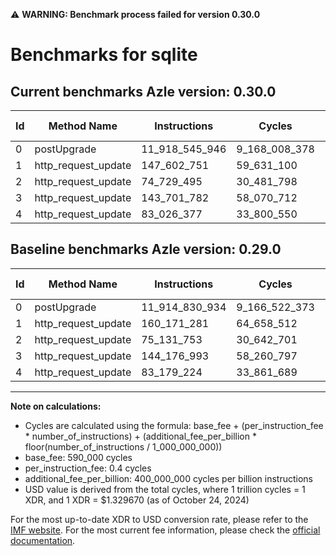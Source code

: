 ⚠️ **WARNING: Benchmark process failed for version 0.30.0**

# Benchmarks for sqlite

## Current benchmarks Azle version: 0.30.0

| Id  | Method Name         | Instructions   | Cycles        | USD           | USD/Million Calls | Change                                 |
| --- | ------------------- | -------------- | ------------- | ------------- | ----------------- | -------------------------------------- |
| 0   | postUpgrade         | 11_918_545_946 | 9_168_008_378 | $0.0121904257 | $12_190.42        | <font color="red">+3_715_012</font>    |
| 1   | http_request_update | 147_602_751    | 59_631_100    | $0.0000792897 | $79.28            | <font color="green">-12_568_530</font> |
| 2   | http_request_update | 74_729_495     | 30_481_798    | $0.0000405307 | $40.53            | <font color="green">-402_258</font>    |
| 3   | http_request_update | 143_701_782    | 58_070_712    | $0.0000772149 | $77.21            | <font color="green">-475_211</font>    |
| 4   | http_request_update | 83_026_377     | 33_800_550    | $0.0000449436 | $44.94            | <font color="green">-152_847</font>    |

## Baseline benchmarks Azle version: 0.29.0

| Id  | Method Name         | Instructions   | Cycles        | USD           | USD/Million Calls |
| --- | ------------------- | -------------- | ------------- | ------------- | ----------------- |
| 0   | postUpgrade         | 11_914_830_934 | 9_166_522_373 | $0.0121884498 | $12_188.44        |
| 1   | http_request_update | 160_171_281    | 64_658_512    | $0.0000859745 | $85.97            |
| 2   | http_request_update | 75_131_753     | 30_642_701    | $0.0000407447 | $40.74            |
| 3   | http_request_update | 144_176_993    | 58_260_797    | $0.0000774676 | $77.46            |
| 4   | http_request_update | 83_179_224     | 33_861_689    | $0.0000450249 | $45.02            |

---

**Note on calculations:**

- Cycles are calculated using the formula: base_fee + (per_instruction_fee \* number_of_instructions) + (additional_fee_per_billion \* floor(number_of_instructions / 1_000_000_000))
- base_fee: 590_000 cycles
- per_instruction_fee: 0.4 cycles
- additional_fee_per_billion: 400_000_000 cycles per billion instructions
- USD value is derived from the total cycles, where 1 trillion cycles = 1 XDR, and 1 XDR = $1.329670 (as of October 24, 2024)

For the most up-to-date XDR to USD conversion rate, please refer to the [IMF website](https://www.imf.org/external/np/fin/data/rms_sdrv.aspx).
For the most current fee information, please check the [official documentation](https://internetcomputer.org/docs/current/developer-docs/gas-cost#execution).
